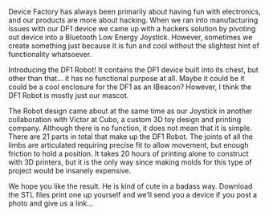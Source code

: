 Device Factory has always been primarily about  having fun with electronics,  and our products are more about hacking.   When we ran into manufacturing issues with our DF1 device we came up with a hackers solution by pivoting out device into a Bluetooth Low Energy Joystick.  However, sometimes we create something just because it is fun and cool without the slightest hint of functionality whatsoever.

Introducing the DF1 Robot! It contains the DF1 device built into its chest, but other than that… it has no functional purpose at all.  Maybe it could be it could be a cool enclosure for the DF1 as an IBeacon?  However, I think the DF1 Robot  is mostly just our mascot.

The Robot design came about at the same time as our Joystick in another collaboration with Victor at Cubo, a custom 3D toy design and printing company.  Although there is no function, it does not mean that it is simple.  There are 21 parts in total that make up the DF1 Robot.  The joints of all the limbs are articulated requiring precise fit to allow movement, but enough friction to hold a position.  It takes 20 hours of printing alone to construct with 3D printers, but it is the only way since making molds for this type of project would be insanely expensive.

We hope you like the result.  He is kind of cute in a badass way. Download the STL files print one up yourself and we’ll send you a device if you post a photo and give us a link…
